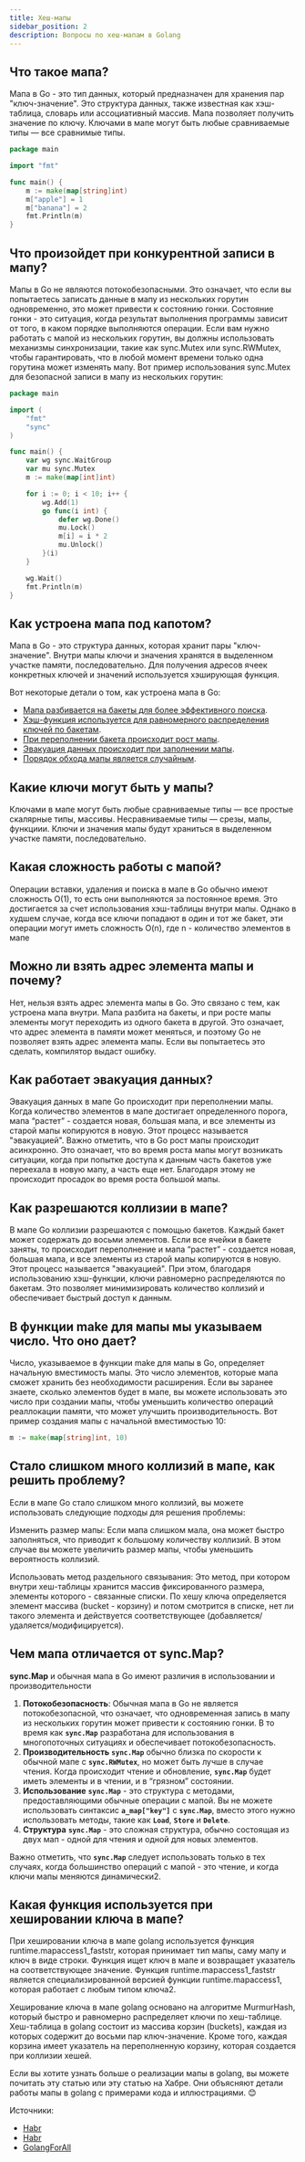 ```yaml
---
title: Хеш-мапы
sidebar_position: 2
description: Вопросы по хеш-мапам в Golang
---
```


## Что такое мапа?

Мапа в Go - это тип данных, который предназначен для хранения пар "ключ-значение". Это структура данных, также известная как хэш-таблица, словарь или ассоциативный массив. Мапа позволяет получить значение по ключу. Ключами в мапе могут быть любые сравниваемые типы — все сравнимые типы.

```go title="main.go"
package main

import "fmt"

func main() {
    m := make(map[string]int)
    m["apple"] = 1
    m["banana"] = 2
    fmt.Println(m)
}
```

## Что произойдет при конкурентной записи в мапу?

Мапы в Go не являются потокобезопасными. Это означает, что если вы попытаетесь записать данные в мапу из нескольких горутин одновременно, это может привести к состоянию гонки. Состояние гонки - это ситуация, когда результат выполнения программы зависит от того, в каком порядке выполняются операции. Если вам нужно работать с мапой из нескольких горутин, вы должны использовать механизмы синхронизации, такие как sync.Mutex или sync.RWMutex, чтобы гарантировать, что в любой момент времени только одна горутина может изменять мапу. Вот пример использования sync.Mutex для безопасной записи в мапу из нескольких горутин:

```go title="main.go"
package main

import (
    "fmt"
    "sync"
)

func main() {
    var wg sync.WaitGroup
    var mu sync.Mutex
    m := make(map[int]int)

    for i := 0; i < 10; i++ {
        wg.Add(1)
        go func(i int) {
            defer wg.Done()
            mu.Lock()
            m[i] = i * 2
            mu.Unlock()
        }(i)
    }

    wg.Wait()
    fmt.Println(m)
}
```

## Как устроена мапа под капотом?

Мапа в Go - это структура данных, которая хранит пары "ключ-значение". Внутри мапы ключи и значения хранятся в выделенном участке памяти, последовательно. Для получения адресов ячеек конкретных ключей и значений используется хэширующая функция. 

Вот некоторые детали о том, как устроена мапа в Go:

- [Мапа разбивается на бакеты для более эффективного поиска](https://www.youtube.com/watch?v=P_SXTUiA-9Y).
- [Хэш-функция используется для равномерного распределения ключей по бакетам](https://www.youtube.com/watch?v=P_SXTUiA-9Y).
- [При переполнении бакета происходит рост мапы](https://www.youtube.com/watch?v=P_SXTUiA-9Y).
- [Эвакуация данных происходит при заполнении мапы](https://www.youtube.com/watch?v=P_SXTUiA-9Y).
- [Порядок обхода мапы является случайным](https://www.youtube.com/watch?v=P_SXTUiA-9Y).

## Какие ключи могут быть у мапы?

Ключами в мапе могут быть любые сравниваемые типы — все простые скалярные типы, массивы. Несравниваемые типы — срезы, мапы, функциии. Ключи и значения мапы будут храниться в выделенном участке памяти, последовательно.

## Какая сложность работы с мапой?

Операции вставки, удаления и поиска в мапе в Go обычно имеют сложность O(1), то есть они выполняются за постоянное время. Это достигается за счет использования хэш-таблицы внутри мапы. Однако в худшем случае, когда все ключи попадают в один и тот же бакет, эти операции могут иметь сложность O(n), где n - количество элементов в мапе

## Можно ли взять адрес элемента мапы и почему?

Нет, нельзя взять адрес элемента мапы в Go. Это связано с тем, как устроена мапа внутри. Мапа разбита на бакеты, и при росте мапы элементы могут переходить из одного бакета в другой. Это означает, что адрес элемента в памяти может меняться, и поэтому Go не позволяет взять адрес элемента мапы. Если вы попытаетесь это сделать, компилятор выдаст ошибку.

## Как работает эвакуация данных?

Эвакуация данных в мапе Go происходит при переполнении мапы. Когда количество элементов в мапе достигает определенного порога, мапа “растет” - создается новая, большая мапа, и все элементы из старой мапы копируются в новую. Этот процесс называется "эвакуацией". Важно отметить, что в Go рост мапы происходит асинхронно. Это означает, что во время роста мапы могут возникать ситуации, когда при попытке доступа к данным часть бакетов уже переехала в новую мапу, а часть еще нет. Благодаря этому не происходит просадок во время роста большой мапы.

## Как разрешаются коллизии в мапе?

В мапе Go коллизии разрешаются с помощью бакетов. Каждый бакет может содержать до восьми элементов. Если все ячейки в бакете заняты, то происходит переполнение и мапа “растет” - создается новая, большая мапа, и все элементы из старой мапы копируются в новую. Этот процесс называется "эвакуацией". При этом, благодаря использованию хэш-функции, ключи равномерно распределяются по бакетам. Это позволяет минимизировать количество коллизий и обеспечивает быстрый доступ к данным.

## В функции make для мапы мы указываем число. Что оно дает?

Число, указываемое в функции make для мапы в Go, определяет начальную вместимость мапы. Это число элементов, которые мапа сможет хранить без необходимости расширения. Если вы заранее знаете, сколько элементов будет в мапе, вы можете использовать это число при создании мапы, чтобы уменьшить количество операций реаллокации памяти, что может улучшить производительность. Вот пример создания мапы с начальной вместимостью 10:

```go title="main.go"
m := make(map[string]int, 10)
```

## Стало слишком много коллизий в мапе, как решить проблему?

Если в мапе Go стало слишком много коллизий, вы можете использовать следующие подходы для решения проблемы:

Изменить размер мапы: Если мапа слишком мала, она может быстро заполняться, что приводит к большому количеству коллизий. В этом случае вы можете увеличить размер мапы, чтобы уменьшить вероятность коллизий.

Использовать метод раздельного связывания: Это метод, при котором внутри хеш-таблицы хранится массив фиксированного размера, элементы которого - связанные списки. По хешу ключа определяется элемент массива (bucket - корзину) и потом смотрится в списке, нет ли такого элемента и действуется соответствующее (добавляется/удаляется/модифицируется).

## Чем мапа отличается от sync.Map?

**sync.Map** и обычная мапа в Go имеют различия в использовании и производительности

1. **Потокобезопасность**: Обычная мапа в Go не является потокобезопасной, что означает, что одновременная запись в мапу из нескольких горутин может привести к состоянию гонки. В то время как **`sync.Map`** разработана для использования в многопоточных ситуациях и обеспечивает потокобезопасность.
2. **Производительность** **`sync.Map`** обычно близка по скорости к обычной мапе с **`sync.RWMutex`**, но может быть лучше в случае чтения. Когда происходит чтение и обновление, **`sync.Map`** будет иметь элементы и в чтении, и в “грязном” состоянии.
3. **Использование** **`sync.Map`** - это структура с методами, предоставляющими обычные операции с мапой. Вы не можете использовать синтаксис **`a_map["key"]`** с **`sync.Map`**, вместо этого нужно использовать методы, такие как **`Load`**, **`Store`** и **`Delete`**.
4. **Структура** **`sync.Map`** - это сложная структура, обычно состоящая из двух мап - одной для чтения и одной для новых элементов.

Важно отметить, что **`sync.Map`** следует использовать только в тех случаях, когда большинство операций с мапой - это чтение, и когда ключи мапы меняются динамически2.

## Какая функция используется при хешировании ключа в мапе?

При хешировании ключа в мапе golang используется функция runtime.mapaccess1_faststr, которая принимает тип мапы, саму мапу и ключ в виде строки. Функция ищет ключ в мапе и возвращает указатель на соответствующее значение. Функция runtime.mapaccess1_faststr является специализированной версией функции runtime.mapaccess1, которая работает с любым типом ключа2.

Хеширование ключа в мапе golang основано на алгоритме MurmurHash, который быстро и равномерно распределяет ключи по хеш-таблице. Хеш-таблица в golang состоит из массива корзин (buckets), каждая из которых содержит до восьми пар ключ-значение. Кроме того, каждая корзина имеет указатель на переполненную корзину, которая создается при коллизии хешей.

Если вы хотите узнать больше о реализации мапы в golang, вы можете почитать эту статью или эту статью на Хабре. Они объясняют детали работы мапы в golang с примерами кода и иллюстрациями. 😊

Источники:
- [Habr](https://habr.com/ru/articles/457728/)
- [Habr](https://habr.com/ru/articles/704796/)
- [GolangForAll](https://golangforall.com/ru/post/map-principles-golang.html)